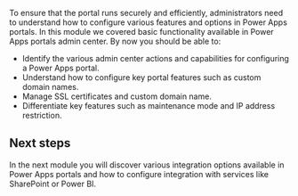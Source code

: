 To ensure that the portal runs securely and efficiently, administrators need to understand how to configure various features and options in Power Apps portals. In this module we covered basic functionality available in Power Apps portals admin center.  By now you should be able to:

- Identify the various admin center actions and capabilities for configuring a Power Apps portal.
- Understand how to configure key portal features such as custom domain names.
- Manage SSL certificates and custom domain name.
- Differentiate key features such as maintenance mode and IP address restriction.

## Next steps

In the next module you will discover various integration options available in Power Apps portals and how to configure integration with services like SharePoint or Power BI.
